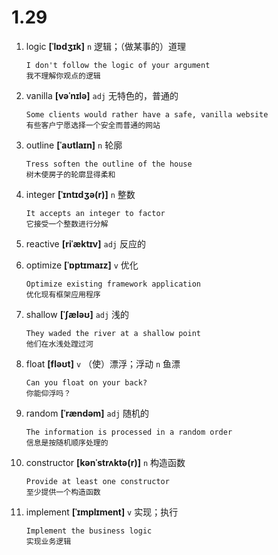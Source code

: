 # 1.29

1. logic **[ˈlɒdʒɪk]** `n` 逻辑；（做某事的）道理

   ```
   I don't follow the logic of your argument
   我不理解你观点的逻辑
   ```

2. vanilla **[vəˈnɪlə]** `adj` 无特色的，普通的

   ```
   Some clients would rather have a safe, vanilla website
   有些客户宁愿选择一个安全而普通的网站
   ```

3. outline **[ˈaʊtlaɪn]** `n` 轮廓

   ```
   Tress soften the outline of the house
   树木使房子的轮廓显得柔和
   ```

4. integer **[ˈɪntɪdʒə(r)]** `n` 整数

   ```
   It accepts an integer to factor
   它接受一个整数进行分解
   ```

5. reactive **[riˈæktɪv]** `adj` 反应的

6. optimize **[ˈɒptɪmaɪz]** `v` 优化

   ```
   Optimize existing framework application
   优化现有框架应用程序
   ```

7. shallow **[ˈʃæləʊ]** `adj` 浅的

   ```
   They waded the river at a shallow point
   他们在水浅处蹚过河
   ```

8. float **[fləʊt]** `v` （使）漂浮；浮动 `n` 鱼漂

   ```
   Can you float on your back?
   你能仰浮吗？
   ```

9. random **[ˈrændəm]** `adj` 随机的

   ```
   The information is processed in a random order
   信息是按随机顺序处理的
   ```

10. constructor **[kənˈstrʌktə(r)]** `n` 构造函数

    ```
    Provide at least one constructor
    至少提供一个构造函数
    ```

11. implement **[ˈɪmplɪment]** `v` 实现；执行
    ```
    Implement the business logic
    实现业务逻辑
    ```

